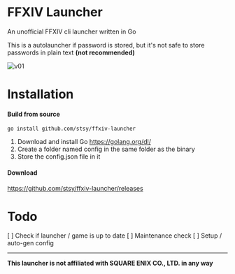 # FFXIV Launcher
An unofficial FFXIV cli launcher written in Go

This is a autolauncher if password is stored, but it's not safe to store passwords in plain text **(not recommended)**

![v01](https://user-images.githubusercontent.com/4086225/54465737-f7c65d80-477c-11e9-81f9-6df033e2bff5.PNG)


# Installation

#### Build from source
```go install github.com/stsy/ffxiv-launcher```

1) Download and install Go https://golang.org/dl/
2) Create a folder named config in the same folder as the binary
3) Store the config.json file in it

#### Download
https://github.com/stsy/ffxiv-launcher/releases

# Todo
[ ] Check if launcher / game is up to date
[ ] Maintenance check
[ ] Setup / auto-gen config

---
**This launcher is not affiliated with SQUARE ENIX CO., LTD. in any way**